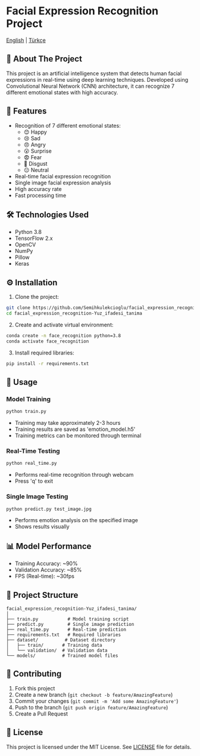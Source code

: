 # Facial Expression Recognition Project

[English](README_EN.md) | [Türkçe](README.md)

## 📌 About The Project

This project is an artificial intelligence system that detects human facial expressions in real-time using deep learning techniques. Developed using Convolutional Neural Network (CNN) architecture, it can recognize 7 different emotional states with high accuracy.

## 🎯 Features

- Recognition of 7 different emotional states:
  - 😊 Happy
  - 😢 Sad
  - 😠 Angry
  - 😮 Surprise
  - 😨 Fear
  - 🤢 Disgust
  - 😐 Neutral
- Real-time facial expression recognition
- Single image facial expression analysis
- High accuracy rate
- Fast processing time

## 🛠️ Technologies Used

- Python 3.8
- TensorFlow 2.x
- OpenCV
- NumPy
- Pillow
- Keras

## ⚙️ Installation

1. Clone the project:
```bash
git clone https://github.com/Semihkulekcioglu/facial_expression_recognition-Yuz_ifadesi_tanima.git
cd facial_expression_recognition-Yuz_ifadesi_tanima
```

2. Create and activate virtual environment:
```bash
conda create -n face_recognition python=3.8
conda activate face_recognition
```

3. Install required libraries:
```bash
pip install -r requirements.txt
```

## 🚀 Usage

### Model Training
```bash
python train.py
```
- Training may take approximately 2-3 hours
- Training results are saved as 'emotion_model.h5'
- Training metrics can be monitored through terminal

### Real-Time Testing
```bash
python real_time.py
```
- Performs real-time recognition through webcam
- Press 'q' to exit

### Single Image Testing
```bash
python predict.py test_image.jpg
```
- Performs emotion analysis on the specified image
- Shows results visually

## 📊 Model Performance

- Training Accuracy: ~90%
- Validation Accuracy: ~85%
- FPS (Real-time): ~30fps

## 📁 Project Structure

```
facial_expression_recognition-Yuz_ifadesi_tanima/
│
├── train.py           # Model training script
├── predict.py         # Single image prediction
├── real_time.py       # Real-time prediction
├── requirements.txt   # Required libraries
├── dataset/          # Dataset directory
│   ├── train/       # Training data
│   └── validation/  # Validation data
└── models/          # Trained model files
```

## 🤝 Contributing

1. Fork this project
2. Create a new branch (`git checkout -b feature/AmazingFeature`)
3. Commit your changes (`git commit -m 'Add some AmazingFeature'`)
4. Push to the branch (`git push origin feature/AmazingFeature`)
5. Create a Pull Request

## 📝 License

This project is licensed under the MIT License. See [LICENSE](LICENSE) file for details.